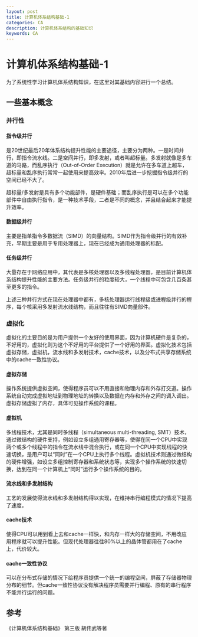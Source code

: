 ```yaml
---
layout: post
title: 计算机体系结构基础-1
categories: CA
description: 计算机体系结构的基础知识
keywords: CA
---
```


# 计算机体系结构基础-1

为了系统性学习计算机体系结构知识，在这里对其基础内容进行一个总结。

## 一些基本概念
### 并行性
#### 指令级并行
是20世纪最后20年体系结构提升性能的主要途径，主要分为两种。一是时间并行，即指令流水线。二是空间并行，即多发射，或者叫超标量。多发射就像是多车道的马路，而乱序执行（Out-of-Order Execution）就是允许在多车道上超车，超标量和乱序执行常常一起使用来提高效率。2010年后进一步挖掘指令级并行的空间已经不大了。

超标量/多发射是具有多个功能部件，是硬件基础；而乱序执行是可以在多个功能部件中自由执行指令，是一种技术手段，二者是不同的概念，并且结合起来才能提升效率。

#### 数据级并行
主要是指单指令多数据流（SIMD）的向量结构。SIMD作为指令级并行的有效补充，早期主要是用于专用处理器上，现在已经成为通用处理器的标配。

#### 任务级并行
大量存在于网络应用中，其代表是多核处理器以及多线程处理器，是目前计算机体系结构提升性能的主要方法。任务级并行的粒度较大，一个线程中可包含几百条甚至更多的指令。

上述三种并行方式在现在处理器中都有，多核处理器运行线程级或进程级并行的程序，每个核采用多发射流水线结构，而且往往有SIMD向量部件。

### 虚拟化
虚拟化的主要目的是为用户提供一个友好的使用界面，因为计算机硬件是复杂的，不好用的，虚拟化则为这个不好用的平台提供了一个好用的界面。虚拟化技术包括虚拟存储，虚拟机，流水线和多发射技术，cache技术，以及分布式共享存储系统中的cache一致性协议。

#### 虚拟存储
操作系统提供虚拟空间，使得程序员可以不用直接和物理内存和外存打交道。操作系统自动完成虚拟地址到物理地址的转换以及数据在内存和外存之间的调入调出。虚拟存储虚拟了内存，具体可见操作系统的课程。

#### 虚拟机
多线程技术，尤其是同时多线程（simultaneous multi-threading, SMT）技术，通过微结构的硬件支持，例如设立多组通用寄存器等，使得在同一个CPU中实现两个或多个线程中的指令在流水线中混合执行，或在同一个CPU中实现线程的快速切换，是用户可以“同时”在一个CPU上执行多个线程。虚拟机技术则通过微结构的硬件增强，如设立多组控制寄存器和系统状态等，实现多个操作系统的快速切换，达到在同一个计算机上“同时”运行多个操作系统的目的。

#### 流水线和多发射结构
工艺的发展使得流水线和多发射结构得以实现，在维持串行编程模式的情况下提高了速度。

#### cache技术
使得CPU可以用到看上去和cache一样快，和内存一样大的存储空间，不用改应用程序就可以提升性能。但现代处理器往往80%以上的晶体管都用在了cache上，代价较大。


#### cache一致性协议
可以在分布式存储的情况下给程序员提供一个统一的编程空间，屏蔽了存储器物理分布的细节。但cache一致性协议没有解决程序员需要并行编程、原有的串行程序不能并行运行的问题。



## 参考
《计算机体系结构基础》 第三版 胡伟武等著